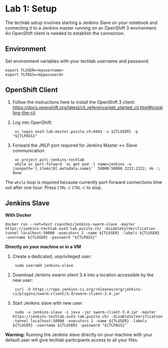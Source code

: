 Lab 1: Setup
============

The techlab setup involves starting a Jenkins Slave on your notebook and connecting it
to a Jenkins master running on an OpenShift 3 environment. An OpenShift client is needed
to establish the connection.

Environment
-----------

Set environment variables with your techlab username and password:

    export TLUSER=<myusername>
    export TLPASS=<mypassword>

OpenShift Client
----------------

1. Follow the instructions here to install the OpenShift 3 client:
<https://docs.openshift.org/latest/cli_reference/get_started_cli.html#installing-the-cli>

2. Log into OpenShift:

        oc login ose3-lab-master.puzzle.ch:8443 -u ${TLUSER} -p "${TLPASS}"

3. Forward the JNLP port required for Jenkins Master <-> Slave communication

        oc project pitc-jenkins-techlab
        while oc port-forward `oc get pod -l name=jenkins -o jsonpath='{.items[0].metadata.name}'` 50000:50000 2222:2222; do :; done

The ``while`` loop  is required because currently port-forward connections time out after one hour.
Press ``CTRL-C`` ``CTRL-C`` to stop.

Jenkins Slave
-------------

**With Docker**

    docker run --net=host csanchez/jenkins-swarm-slave -master https://jenkins-techlab.ose3-lab.puzzle.ch/ -disableSslVerification -tunnel localhost:50000 -executors 2 -name ${TLUSER} -labels ${TLUSER} -username ${TLUSER} -password "${TLPASS}"

**Directly on your machine or in a VM**

1. Create a dedicated, unprivileged user:

        sudo useradd jenkins-slave

2. Download Jenkins swarm client 3.4 into a location accessible by the new user:

        curl -O https://repo.jenkins-ci.org/releases/org/jenkins-ci/plugins/swarm-client/3.4/swarm-client-3.4.jar

3. Start Jenkins slave with new user:

        sudo -u jenkins-slave -i java -jar swarm-client-3.4.jar -master https://jenkins-techlab.ose3-lab.puzzle.ch/ -disableSslVerification -tunnel localhost:50000 -executors 2 -name ${TLUSER} -labels ${TLUSER} -username ${TLUSER} -password "${TLPASS}"

**Warning:** Running the Jenkins slave directly on your machine with your default user
will give techlab participants access to all your files.
